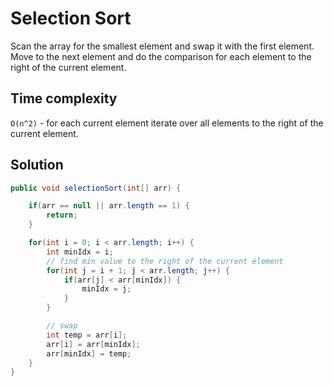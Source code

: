 # Selection Sort

Scan the array for the smallest element and swap it with the first element. Move to the next element and do the comparison for each element to the right of the current element.

## Time complexity

`O(n^2)` - for each current element iterate over all elements to the right of the current element.

## Solution

``` java
public void selectionSort(int[] arr) {

    if(arr == null || arr.length == 1) {
        return;
    }

    for(int i = 0; i < arr.length; i++) {
        int minIdx = i;
        // find min value to the right of the current element
        for(int j = i + 1; j < arr.length; j++) {
            if(arr[j] < arr[minIdx]) {
                minIdx = j;
            }
        }

        // swap
        int temp = arr[i];
        arr[i] = arr[minIdx];
        arr[minIdx] = temp;
    }
}
```
